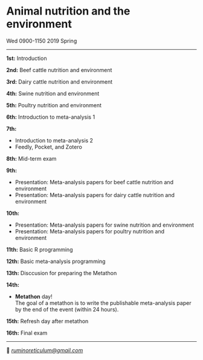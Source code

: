 # Animal nutrition and the environment  
Wed 0900-1150 2019 Spring

---------------------------------------

**1st:** Introduction  

**2nd:** Beef cattle nutrition and environment  

**3rd:** Dairy cattle nutrition and environment

**4th:** Swine nutrition and environment

**5th:** Poultry nutrition and environment

**6th:** Introduction to meta-analysis 1  

**7th:**  
- Introduction to meta-analysis 2
- Feedly, Pocket, and Zotero

**8th:** Mid-term exam

**9th:**  
- Presentation: Meta-analysis papers for beef cattle nutrition and environment
- Presentation: Meta-analysis papers for dairy cattle nutrition and environment

**10th:**  
- Presentation: Meta-analysis papers for swine nutrition and environment
- Presentation: Meta-analysis papers for poultry nutrition and environment

**11th:** Basic R programming  

**12th:** Basic meta-analysis programming  

**13th:** Disccusion for preparing the Metathon

**14th:**  
- **Metathon** day!  
The goal of a metathon is to write the publishable meta-analysis paper by the end of the event (within 24 hours).  

**15th:** Refresh day after metathon

**16th:** Final exam

---------------------------------------
💌 *ruminoreticulum@gmail.com*
